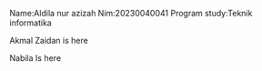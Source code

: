 Name:Aldila nur azizah
Nim:20230040041
Program study:Teknik informatika

Akmal Zaidan is here

Nabila Is here
